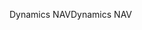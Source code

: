 <span data-ttu-id="bbc17-101">Dynamics NAV</span><span class="sxs-lookup"><span data-stu-id="bbc17-101">Dynamics NAV</span></span>

